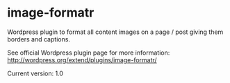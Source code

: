 image-formatr
=============

Wordpress plugin to format all content images on a page / post giving them
borders and captions.

See official Wordpress plugin page for more information:
http://wordpress.org/extend/plugins/image-formatr/

Current version: 1.0
